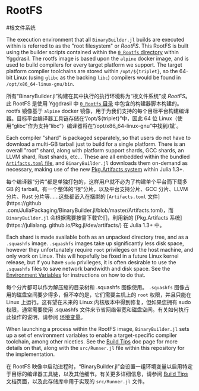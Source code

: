 
# RootFS

#根文件系统


The execution environment that all `BinaryBuilder.jl` builds are executed within is referred to as the "root filesystem" or _RootFS_.  This RootFS is built using the builder scripts contained within the [`0_Rootfs` directory](https://github.com/JuliaPackaging/Yggdrasil/tree/master/0_RootFS) within Yggdrasil.  The rootfs image is based upon the `alpine` docker image, and is used to build compilers for every target platform we support.  The target platform compiler toolchains are stored within `/opt/${triplet}`, so the 64-bit Linux (using `glibc` as the backing `libc`) compilers would be found in `/opt/x86_64-linux-gnu/bin`.

所有“BinaryBuilder.jl”构建在其中执行的执行环境称为“根文件系统”或 _RootFS_。此 RootFS 是使用 Yggdrasil 中 [`0_Rootfs` 目录](https://github.com/JuliaPackaging/Yggdrasil/tree/master/0_RootFS) 中包含的构建器脚本构建的。 rootfs 镜像基于 `alpine` docker 镜像，用于为我们支持的每个目标平台构建编译器。目标平台编译器工具链存储在“/opt/${triplet}”中，因此 64 位 Linux（使用“glibc”作为支持“libc”）编译器将在“/opt/x86_64-linux-gnu”中找到/斌`。


Each compiler "shard" is packaged separately, so that users do not have to download a multi-GB tarball just to build for a single platform.  There is an overall "root" shard, along with platform support shards, GCC shards, an LLVM shard, Rust shards, etc... These are all embedded within the bundled [`Artifacts.toml` file](https://github.com/JuliaPackaging/BinaryBuilder.jl/blob/master/Artifacts.toml), and `BinaryBuilder.jl` downloads them on-demand as necessary, making use of the new [Pkg.Artifacts system](https://julialang.github.io/Pkg.jl/dev/artifacts/) within Julia 1.3+.

每个编译器“分片”都是单独打包的，这样用户就不必为了构建单个平台而下载多 GB 的 tarball。有一个整体的“根”分片，以及平台支持分片、GCC 分片、LLVM 分片、Rust 分片等......这些都嵌入在捆绑的 [`Artifacts.toml` 文件](https://github .com/JuliaPackaging/BinaryBuilder.jl/blob/master/Artifacts.toml)，而 `BinaryBuilder.jl` 会根据需要按需下载它们，利用新的 [Pkg.Artifacts 系统](https://julialang. github.io/Pkg.jl/dev/artifacts/) 在 Julia 1.3+ 中。


Each shard is made available both as an unpacked directory tree, and as a `.squashfs` image.  `.squashfs` images take up significantly less disk space, however they unfortunately require `root` privileges on the host machine, and only work on Linux.  This will hopefully be fixed in a future Linux kernel release, but if you have `sudo` privileges, it is often desirable to use the `.squashfs` files to save network bandwidth and disk space.  See the [Environment Variables](environment_variables.md) for instructions on how to do that.

每个分片都可以作为解压缩的目录树和 .squashfs 图像使用。 `.squashfs` 图像占用的磁盘空间要少得多，但不幸的是，它们需要主机上的 `root` 权限，并且只能在 Linux 上运行。这有望在未来的 Linux 内核版本中得到修复，但如果您拥有 sudo 权限，通常需要使用 .squashfs 文件来节省网络带宽和磁盘空间。有关如何执行此操作的说明，请参阅 [环境变量](environment_variables.md)。


When launching a process within the RootFS image, `BinaryBuilder.jl` sets up a set of environment variables to enable a target-specific compiler toolchain, among other niceties.  See the [Build Tips](build_tips.md) doc page for more details on that, along with the `src/Runner.jl` file within this repository for the implementation.

在 RootFS 映像中启动进程时，“BinaryBuilder.jl”会设置一组环境变量以启用特定于目标的编译器工具链，以及其他细节。有关更多详细信息，请参阅 [Build Tips](build_tips.md) 文档页面，以及此存储库中用于实现的 `src/Runner.jl` 文件。

